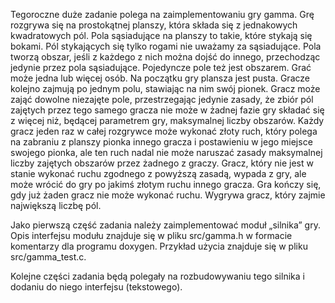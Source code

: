 Tegoroczne duże zadanie polega na zaimplementowaniu gry gamma. Grę rozgrywa się na prostokątnej planszy, która składa się z jednakowych kwadratowych pól. Pola sąsiadujące na planszy to takie, które stykają się bokami. Pól stykających się tylko rogami nie uważamy za sąsiadujące. Pola tworzą obszar, jeśli z każdego z nich można dojść do innego, przechodząc jedynie przez pola sąsiadujące. Pojedyncze pole też jest obszarem. Grać może jedna lub więcej osób. Na początku gry plansza jest pusta. Gracze kolejno zajmują po jednym polu, stawiając na nim swój pionek. Gracz może zająć dowolne niezajęte pole, przestrzegając jedynie zasady, że zbiór pól zajętych przez tego samego gracza nie może w żadnej fazie gry składać się z więcej niż, będącej parametrem gry, maksymalnej liczby obszarów. Każdy gracz jeden raz w całej rozgrywce może wykonać złoty ruch, który polega na zabraniu z planszy pionka innego gracza i postawieniu w jego miejsce swojego pionka, ale ten ruch nadal nie może naruszać zasady maksymalnej liczby zajętych obszarów przez żadnego z graczy. Gracz, który nie jest w stanie wykonać ruchu zgodnego z powyższą zasadą, wypada z gry, ale może wrócić do gry po jakimś złotym ruchu innego gracza. Gra kończy się, gdy już żaden gracz nie może wykonać ruchu. Wygrywa gracz, który zajmie największą liczbę pól.

Jako pierwszą część zadania należy zaimplementować moduł „silnika” gry. Opis interfejsu modułu znajduje się w pliku src/gamma.h w formacie komentarzy dla programu doxygen. Przykład użycia znajduje się w pliku src/gamma_test.c.

Kolejne części zadania będą polegały na rozbudowywaniu tego silnika i dodaniu do niego interfejsu (tekstowego).
